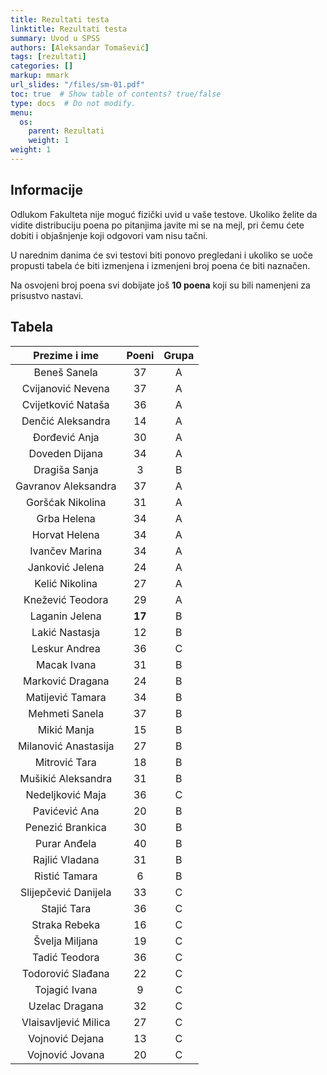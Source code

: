 ```yaml
---
title: Rezultati testa
linktitle: Rezultati testa
summary: Uvod u SPSS
authors: [Aleksandar Tomašević]
tags: [rezultati]
categories: []
markup: mmark
url_slides: "/files/sm-01.pdf"
toc: true  # Show table of contents? true/false
type: docs  # Do not modify.
menu:
  os:
    parent: Rezultati
    weight: 1
weight: 1
---
```


## Informacije

Odlukom Fakulteta nije moguć fizički uvid u vaše testove. Ukoliko želite da vidite distribuciju poena po pitanjima javite mi se na mejl, pri čemu ćete dobiti i objašnjenje koji odgovori vam nisu tačni.

U narednim danima će svi testovi biti ponovo pregledani i ukoliko se uoče propusti tabela će biti izmenjena i izmenjeni broj poena će biti naznačen.

Na osvojeni broj poena svi dobijate još **10 poena** koji su bili namenjeni za prisustvo nastavi.


## Tabela

|     Prezime i ime    | Poeni | Grupa |
|:--------------------:|:-----:|:-----:|
|     Beneš Sanela     |   37  |   A   |
|   Cvijanović Nevena  |   37  |   A   |
|  Cvijetković Nataša  |   36  |   A   |
|   Denčić Aleksandra  |   14  |   A   |
|     Đorđević Anja    |   30  |   A   |
|    Doveden Dijana    |   34  |   A   |
|     Dragiša Sanja    |   3   |   B   |
|  Gavranov Aleksandra |   37  |   A   |
|   Goršćak Nikolina   |   31  |   A   |
|      Grba Helena     |   34  |   A   |
|     Horvat Helena    |   34  |   A   |
|    Ivančev Marina    |   34  |   A   |
|    Janković Jelena   |   24  |   A   |
|    Kelić Nikolina    |   27  |   A   |
|   Knežević Teodora   |   29  |   A   |
|    Laganin Jelena    |   **17**  |   B   |
|    Lakić Nastasja    |   12  |   B   |
|     Leskur Andrea    |   36  |   C   |
|      Macak Ivana     |   31  |   B   |
|   Marković Dragana   |   24  |   B   |
|   Matijević Tamara   |   34  |   B   |
|    Mehmeti Sanela    |   37  |   B   |
|      Mikić Manja     |   15  |   B   |
| Milanović Anastasija |   27  |   B   |
|     Mitrović Tara    |   18  |   B   |
|  Mušikić Aleksandra  |   31  |   B   |
|   Nedeljković Maja   |   36  |   C   |
|     Pavićević Ana    |   20  |   B   |
|   Penezić Brankica   |   30  |   B   |
|     Purar Anđela     |   40  |   B   |
|    Rajlić Vladana    |   31  |   B   |
|     Ristić Tamara    |   6   |   B   |
| Slijepčević Danijela |   33  |   C   |
|      Stajić Tara     |   36  |   C   |
|     Straka Rebeka    |   16  |   C   |
|    Švelja Miljana    |   19  |   C   |
|     Tadić Teodora    |   36  |   C   |
|   Todorović Slađana  |   22  |   C   |
|     Tojagić Ivana    |   9   |   C   |
|    Uzelac Dragana    |   32  |   C   |
| Vlaisavljević Milica |   27  |   C   |
|    Vojnović Dejana   |   13  |   C   |
|    Vojnović Jovana   |   20  |   C   |